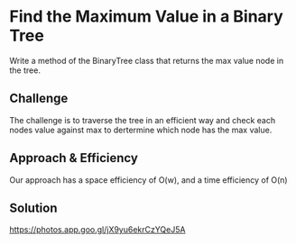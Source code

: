 # Find the Maximum Value in a Binary Tree
Write a method of the BinaryTree class that returns the max value node in the tree.


## Challenge
The challenge is to traverse the tree in an efficient way and check each nodes value against max to dertermine which node has the max value.

## Approach & Efficiency
Our approach has a space efficiency of O(w), and a time efficiency of O(n)

## Solution
https://photos.app.goo.gl/jX9yu6ekrCzYQeJ5A